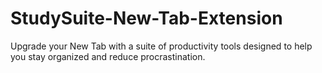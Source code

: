# StudySuite-New-Tab-Extension
Upgrade your New Tab with a suite of productivity tools designed to help you stay organized and reduce procrastination.
